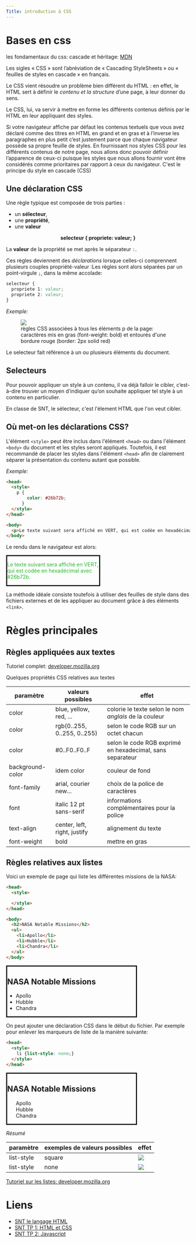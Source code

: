```yaml
---
Title: introduction à CSS
---
```



# Bases en css
les fondamentaux du css: cascade et héritage: [MDN](https://developer.mozilla.org/fr/docs/Learn/CSS/Building_blocks/Cascade_and_inheritance)

Les sigles « CSS » sont l’abréviation de « Cascading StyleSheets » ou « feuilles de styles en cascade » en français.

Le CSS vient résoudre un problème bien différent du HTML : en effet, le HTML sert à définir le *contenu et la structure* d’une page, à leur donner du sens. 

Le CSS, lui, va servir à mettre en forme les différents contenus définis par le HTML en leur appliquant des styles.

Si votre navigateur affiche par défaut les contenus textuels que vous avez déclaré comme des titres en HTML en grand et en gras et à l’inverse les paragraphes en plus petit c’est justement parce que chaque navigateur possède sa propre feuille de styles. En fournissant nos styles CSS pour les différents contenus de notre page, nous allons donc pouvoir définir l’apparence de ceux-ci puisque les styles que nous allons fournir vont être considérés comme prioritaires par rapport à ceux du navigateur. C'est le principe du style en cascade (CSS)

## Une déclaration CSS
Une règle typique est composée de trois parties :

- un **sélecteur**,
- une **propriété**,
- une **valeur**



<div style="text-align:center; font-weight: bold;">selecteur { propriete: valeur; }</div>

La **valeur** de la propriété se met après le séparateur `:`.

Ces règles deviennent des *déclarations* lorsque celles-ci comprennent plusieurs couples propriété-valeur :Les règles sont alors séparées par un point-virgule `;`, dans la même accolade:

```css
selecteur {
  propriete 1: valeur;
  propriete 2: valeur;
}
```
*Exemple:*

<figure>
  <div>
    <img src="../images/css.png">
    <figcaption>règles CSS associées à tous les éléments p de la page: caractères mis en gras (font-weight: bold) et entourés d'une bordure rouge (border: 2px solid red)</figcaption>
  </div>
</figure>


Le selecteur fait référence à un ou plusieurs éléments du document.

## Selecteurs
Pour pouvoir appliquer un style à un contenu, il va déjà falloir le cibler, c’est-à-dire trouver un moyen d’indiquer qu’on souhaite appliquer tel style à un contenu en particulier.

En classe de SNT, le sélecteur, c'est l'élement HTML que l'on veut cibler.

## Où met-on les déclarations CSS?
L'élément `<style>` peut être inclus dans l'élément `<head>` ou dans l'élément `<body>` du document et les styles seront appliqués. Toutefois, il est recommandé de placer les styles dans l'élément `<head>` afin de clairement séparer la présentation du contenu autant que possible. 

*Exemple:*

```HTML
<head>
  <style>
    p {
        color: #26b72b;
      }
  </style>
</head>

<body>
  <p>Le texte suivant sera affiché en VERT, qui est codée en hexadécimal avec #26b72b.</p>
</body>
``` 
Le rendu dans le navigateur est alors:

<div style="width:50%; border:solid;">
 <p style ="color:#26b72b; ">Le texte suivant sera affiché en VERT, qui est codée en hexadécimal avec #26b72b.</p></div>

La méthode idéale consiste toutefois à utiliser des feuilles de style dans des fichiers externes et de les appliquer au document grâce à des éléments `<link>`.


# Règles principales
## Règles appliquées aux textes
Tutoriel complet: [developer.mozilla.org](https://developer.mozilla.org/fr/docs/Learn/CSS/Styling_text/Fundamentals)

Quelques propriétés CSS relatives aux textes


| paramètre | valeurs possibles | effet |
|--- |--- |--- |
| color | blue, yellow, red, ... | colorie le texte selon le nom *anglais* de la couleur |
| color | rgb(0..255, 0..255, 0..255) | selon le code RGB sur un octet chacun |
| color | #0..F0..F0..F | selon le code RGB exprimé en hexadecimal, sans separateur |
| background-color | idem color | couleur de fond |
| font-family | arial, courier new... | choix de la police de caractères |
| font | italic 12 pt sans-serif | informations complémentaires pour la police |
| text-align | center, left, right, justify | alignement du texte |
| font-weight | bold | mettre en gras |

## Règles relatives aux listes

Voici un exemple de page qui liste les différentes missions de la NASA:

```HTML
<head>
  <style>

  </style>
</head>

<body>
  <h2>NASA Notable Missions</h2>
  <ul>
    <li>Apollo</li>
    <li>Hubble</li>
    <li>Chandra</li>
  </ul>
</body>
```

<div style="width:70%; border:solid;">
<h2>NASA Notable Missions</h2>
<ul>
    <li>Apollo</li>
    <li>Hubble</li>
    <li>Chandra</li>
  </ul>
</div>

On peut ajouter une déclaration CSS dans le début du fichier. Par exemple pour enlever les marqueurs de liste de la manière suivante:

```HTML
<head>
  <style>
    li {list-style: none;}
  </style>
</head>
```

<div style="width:70%; border:solid;">
<h2>NASA Notable Missions</h2>
<ul>
    <li style="list-style: none;">Apollo</li>
    <li style="list-style: none;">Hubble</li>
    <li style="list-style: none;">Chandra</li>
  </ul>
</div>

*Résumé*

| paramètre | exemples de valeurs possibles | effet |
|--- |--- |--- |
| list-style | square | <img src="../images/listes1.png"> |
| list-style | none | <img src="../images/listes2.png"> |

[Tutoriel sur les listes: developer.mozilla.org](https://developer.mozilla.org/fr/docs/Web/CSS/list-style)

# Liens
<ul>
<li><a href="../web1">SNT le langage HTML</a></li>
<li><a href="../web2">SNT TP 1: HTML et CSS</a></li>
<li><a href="../web3">SNT TP 2: Javascript</a></li>
</ul>
